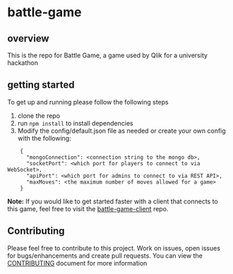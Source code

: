 # battle-game

## overview
This is the repo for Battle Game, a game used by Qlik for a university hackathon

## getting started
To get up and running please follow the following steps

1. clone the repo
2. run `npm install` to install dependencies
3. Modify the config/default.json file as needed or create your own config with the following:
```
    {
      "mongoConnection": <connection string to the mongo db>,
      "socketPort": <which port for players to connect to via WebSocket>,
      "apiPort": <which port for admins to connect to via REST API>,
      "maxMoves": <the maximum number of moves allowed for a game>
    }
```

**Note:** If you would like to get started faster with a client that connects to this game, feel free to visit the [battle-game-client](https://github.com/rjriel/battle-game-client) repo.

## Contributing
Please feel free to contribute to this project. Work on issues, open issues for bugs/enhancements and create pull requests. You can view the [CONTRIBUTING](CONTRIBUTING.md) document for more information
